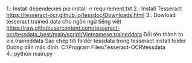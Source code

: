 


```Cách sử dụng project: 
```
1.:  Install dependecies
pip install -r requirement.txt
<space><space>
2.: Install Tesseract 
https://tesseract-ocr.github.io/tessdoc/Downloads.html
        <space><space>
3.: Dowload tesseract trained data cho ngôn ngữ tiếng việt
https://raw.githubusercontent.com/tesseract-ocr/tessdata_best/main/script/Vietnamese.traineddata
        Đổi tên thành to vie.traineddata
        Sao chép tới folder tessdata trong tesseract install folder
        Đường dẫn mặc định: C:\Program Files\Tesseract-OCR\tessdata
             <space><space>           
 4.: python main.py
